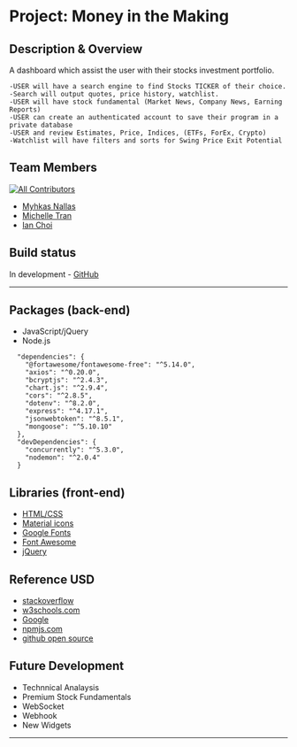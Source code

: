 # Project: Money in the Making

## Description & Overview

A dashboard which assist the user with their stocks investment portfolio.

```
-USER will have a search engine to find Stocks TICKER of their choice.
-Search will output quotes, price history, watchlist.
-USER will have stock fundamental (Market News, Company News, Earning Reports)
-USER can create an authenticated account to save their program in a private database
-USER and review Estimates, Price, Indices, (ETFs, ForEx, Crypto)
-Watchlist will have filters and sorts for Swing Price Exit Potential
```

## Team Members

[![All Contributors](https://img.shields.io/badge/contributors-3-yellow)](#contributors-)

- [Myhkas Nallas](https://github.com/mnallas)
- [Michelle Tran](https://github.com/m-tran)
- [Ian Choi](https://github.com/ichoi21)

## Build status

In development - [GitHub](https://github.com/ichoi21/MiM)

<hr>

## Packages (back-end)

- JavaScript/jQuery
- Node.js

```
  "dependencies": {
    "@fortawesome/fontawesome-free": "^5.14.0",
    "axios": "^0.20.0",
    "bcryptjs": "^2.4.3",
    "chart.js": "^2.9.4",
    "cors": "^2.8.5",
    "dotenv": "^8.2.0",
    "express": "^4.17.1",
    "jsonwebtoken": "^8.5.1",
    "mongoose": "^5.10.10"
  },
  "devDependencies": {
    "concurrently": "^5.3.0",
    "nodemon": "^2.0.4"
  }
```

## Libraries (front-end)

- [HTML/CSS](https://w3schools.com)
- [Material icons](https://material.io/)
- [Google Fonts](https://fonts.google.com/)
- [Font Awesome](https://fontawesome.com/start)
- [jQuery](https://code.jquery.com/)

## Reference USD

- [stackoverflow](https://stackoverflow.com/)
- [w3schools.com](https://www.w3schools.com/)
- [Google](www.google.com)
- [npmjs.com](https://www.npmjs.com/)
- [github open source](github.com)

## Future Development

- Technnical Analaysis
- Premium Stock Fundamentals
- WebSocket
- Webhook
- New Widgets

<hr>
